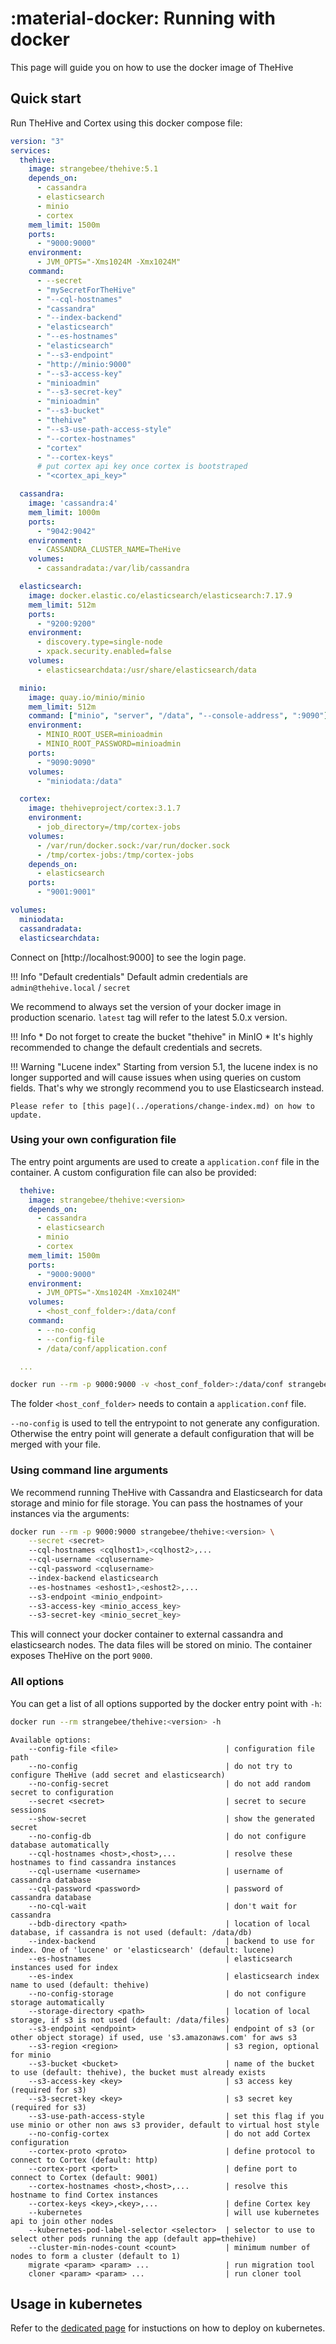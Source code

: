 # :material-docker: Running with docker

This page will guide you on how to use the docker image of TheHive

## Quick start

Run TheHive and Cortex using this docker compose file:

```yaml
version: "3"
services:
  thehive:
    image: strangebee/thehive:5.1
    depends_on:
      - cassandra
      - elasticsearch
      - minio
      - cortex
    mem_limit: 1500m
    ports:
      - "9000:9000"
    environment:
      - JVM_OPTS="-Xms1024M -Xmx1024M"
    command:
      - --secret
      - "mySecretForTheHive"
      - "--cql-hostnames"
      - "cassandra"
      - "--index-backend"
      - "elasticsearch"
      - "--es-hostnames"
      - "elasticsearch"
      - "--s3-endpoint"
      - "http://minio:9000"
      - "--s3-access-key"
      - "minioadmin"
      - "--s3-secret-key"
      - "minioadmin"
      - "--s3-bucket"
      - "thehive"
      - "--s3-use-path-access-style"
      - "--cortex-hostnames"
      - "cortex"
      - "--cortex-keys"
      # put cortex api key once cortex is bootstraped
      - "<cortex_api_key>"

  cassandra:
    image: 'cassandra:4'
    mem_limit: 1000m
    ports:
      - "9042:9042"
    environment:
      - CASSANDRA_CLUSTER_NAME=TheHive
    volumes:
      - cassandradata:/var/lib/cassandra

  elasticsearch:
    image: docker.elastic.co/elasticsearch/elasticsearch:7.17.9
    mem_limit: 512m
    ports:
      - "9200:9200"
    environment:
      - discovery.type=single-node
      - xpack.security.enabled=false
    volumes:
      - elasticsearchdata:/usr/share/elasticsearch/data

  minio:
    image: quay.io/minio/minio
    mem_limit: 512m
    command: ["minio", "server", "/data", "--console-address", ":9090"]
    environment:
      - MINIO_ROOT_USER=minioadmin
      - MINIO_ROOT_PASSWORD=minioadmin
    ports:
      - "9090:9090"
    volumes:
      - "miniodata:/data"

  cortex:
    image: thehiveproject/cortex:3.1.7
    environment:
      - job_directory=/tmp/cortex-jobs
    volumes:
      - /var/run/docker.sock:/var/run/docker.sock
      - /tmp/cortex-jobs:/tmp/cortex-jobs
    depends_on:
      - elasticsearch
    ports:
      - "9001:9001"

volumes:
  miniodata:
  cassandradata:
  elasticsearchdata:

```

Connect on [http://localhost:9000] to see the login page. 

!!! Info "Default credentials"
    Default admin credentials are `admin@thehive.local` / `secret`

We recommend to always set the version of your docker image in production scenario. `latest` tag will refer to the latest 5.0.x version.

!!! Info
    * Do not forget to create the bucket "thehive" in MinIO
    * It's highly recommended to change the default credentials and secrets.

!!! Warning "Lucene index"
    Starting from version 5.1, the lucene index is no longer supported and will cause issues when using queries on custom fields. That's why we strongly recommend you to use Elasticsearch instead.

    Please refer to [this page](../operations/change-index.md) on how to update.

### Using your own configuration file

The entry point arguments are used to create a `application.conf` file in the container. A custom configuration file can also be provided:

```yaml
  thehive:
    image: strangebee/thehive:<version>
    depends_on:
      - cassandra
      - elasticsearch
      - minio
      - cortex
    mem_limit: 1500m
    ports:
      - "9000:9000"
    environment:
      - JVM_OPTS="-Xms1024M -Xmx1024M"
    volumes:
      - <host_conf_folder>:/data/conf
    command:
      - --no-config
      - --config-file
      - /data/conf/application.conf

  ...
```

```bash
docker run --rm -p 9000:9000 -v <host_conf_folder>:/data/conf strangebee/thehive:<version> --no-config --config-file /data/conf/application.conf 
```

The folder `<host_conf_folder>` needs to contain a `application.conf` file.

`--no-config` is used to tell the entrypoint to not generate any configuration. Otherwise the entry point will generate a default configuration that will be merged with your file. 

### Using command line arguments

We recommend running TheHive with Cassandra and Elasticsearch for data storage and minio for file storage. You can pass the hostnames of your instances via the arguments:

```bash
docker run --rm -p 9000:9000 strangebee/thehive:<version> \
    --secret <secret>
    --cql-hostnames <cqlhost1>,<cqlhost2>,...
    --cql-username <cqlusername>
    --cql-password <cqlusername>
    --index-backend elasticsearch
    --es-hostnames <eshost1>,<eshost2>,...
    --s3-endpoint <minio_endpoint>
    --s3-access-key <minio_access_key>
    --s3-secret-key <minio_secret_key>
```

This will connect your docker container to external cassandra and elasticsearch nodes. The data files will be stored on minio.
The container exposes TheHive on the port `9000`.


### All options

You can get a list of all options supported by the docker entry point with `-h`:
```bash
docker run --rm strangebee/thehive:<version> -h
```

```
Available options:
    --config-file <file>                        | configuration file path
    --no-config                                 | do not try to configure TheHive (add secret and elasticsearch)
    --no-config-secret                          | do not add random secret to configuration
    --secret <secret>                           | secret to secure sessions
    --show-secret                               | show the generated secret
    --no-config-db                              | do not configure database automatically
    --cql-hostnames <host>,<host>,...           | resolve these hostnames to find cassandra instances
    --cql-username <username>                   | username of cassandra database
    --cql-password <password>                   | password of cassandra database
    --no-cql-wait                               | don't wait for cassandra
    --bdb-directory <path>                      | location of local database, if cassandra is not used (default: /data/db)
    --index-backend                             | backend to use for index. One of 'lucene' or 'elasticsearch' (default: lucene)
    --es-hostnames                              | elasticsearch instances used for index
    --es-index                                  | elasticsearch index name to used (default: thehive)
    --no-config-storage                         | do not configure storage automatically
    --storage-directory <path>                  | location of local storage, if s3 is not used (default: /data/files)
    --s3-endpoint <endpoint>                    | endpoint of s3 (or other object storage) if used, use 's3.amazonaws.com' for aws s3
    --s3-region <region>                        | s3 region, optional for minio
    --s3-bucket <bucket>                        | name of the bucket to use (default: thehive), the bucket must already exists
    --s3-access-key <key>                       | s3 access key (required for s3)
    --s3-secret-key <key>                       | s3 secret key (required for s3)
    --s3-use-path-access-style                  | set this flag if you use minio or other non aws s3 provider, default to virtual host style
    --no-config-cortex                          | do not add Cortex configuration
    --cortex-proto <proto>                      | define protocol to connect to Cortex (default: http)
    --cortex-port <port>                        | define port to connect to Cortex (default: 9001)
    --cortex-hostnames <host>,<host>,...        | resolve this hostname to find Cortex instances
    --cortex-keys <key>,<key>,...               | define Cortex key
    --kubernetes                                | will use kubernetes api to join other nodes
    --kubernetes-pod-label-selector <selector>  | selector to use to select other pods running the app (default app=thehive)
    --cluster-min-nodes-count <count>           | minimum number of nodes to form a cluster (default to 1)
    migrate <param> <param> ...                 | run migration tool
    cloner <param> <param> ...                  | run cloner tool
```

## Usage in kubernetes

Refer to the [dedicated page](kubernetes.md) for instuctions on how to deploy on kubernetes.
